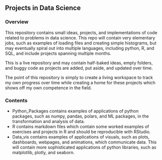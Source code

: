 
## Projects in Data Science

### Overview
This repository contains small ideas, projects, and implementations of code related to problems in data science. This repo will contain very elementary jobs, such as examples of loading files and creating simple histograms, but may eventually spiral out into multiple languages, including python, R, and SQL, and include projects spanning multiple months.

This is a live repository and may contain half-baked ideas, empty folders, and buggy code as projects are added, put aside, and updated over time.

The point of this repository is simply to create a living workspace to track my own progress over time while creating a home for these projects which shows off my own competence in the field.

### Contents
- Python_Packages contains examples of applications of python packages, such as numpy, pandas, polars, and ML packages, in the transformation and analysis of data.
- R contains markdown files which contain some worked examples of exercises and projects in R and should be reproducible with RStudio.
- Data_vis contains examples of applications of visuals, such as plots, dashboards, webpages, and animations, which communicate data. This will contain more sophisticated applications of python libraries, such as matplotlib, plotly, and seaborn.